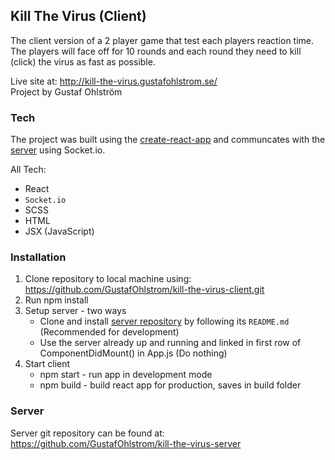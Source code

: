 ## Kill The Virus (Client)

The client version of a 2 player game that test each players reaction time. The players will face off for 10 rounds and each round they need to kill (click) the virus as fast as possible.

Live site at: http://kill-the-virus.gustafohlstrom.se/  
Project by Gustaf Ohlström

### Tech

The project was built using the [create-react-app](https://create-react-app.dev/) and communcates with the [server](https://github.com/GustafOhlstrom/kill-the-virus-server) using Socket.io.

All Tech:
* React
* `Socket.io`
* SCSS
* HTML
* JSX (JavaScript)

### Installation

1. Clone repository to local machine using: https://github.com/GustafOhlstrom/kill-the-virus-client.git
2. Run npm install
3. Setup server - two ways 
    * Clone and install [server repository](https://github.com/GustafOhlstrom/kill-the-virus-server) by following its `README.md` (Recommended for development)
    * Use the server already up and running and linked in first row of ComponentDidMount() in App.js (Do nothing)
4. Start client
   * npm start - run app in development mode
   * npm build - build react app for production, saves in build folder
    

### Server

Server git repository can be found at: https://github.com/GustafOhlstrom/kill-the-virus-server
